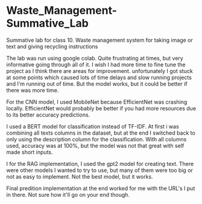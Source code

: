 # Waste_Management-Summative_Lab
Summative lab for class 10.  Waste management system for taking image or text and giving recycling instructions

The lab was run using google colab.  Quite frustrating at times, but very informative going through all of it.  I wish I had more time to fine tune the project as I think there are areas for improvement.  unfortunately I got stuck at some points which caused lots of time delays and slow running projects and I'm running out of time.  But the model works, but it could be better if there was more time.

For the CNN model, I used MobileNet because EfficientNet was crashing locally.  EfficientNet would probably be better if you had more resources due to its better accuracy predictions.

I used a BERT model for classification instead of TF-IDF.  At first i was combining all texts columns in the dataset, but at the end I switched back to only using the description column for the classification.  With all columns used, accuracy was at 100%, but the model was not that great with self made short inputs.

I for the RAG implementation, I used the gpt2 model for creating text.  There were other models I wanted to try to use, but many of them were too big or not as easy to implement.  Not the best model, but it works.

Final predition implementation at the end worked for me with the URL's I put in there.  Not sure how it'll go on your end though.
